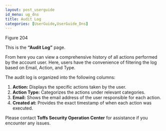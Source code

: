 ```yaml
---
layout: post_userguide
id_menu: ug_dns
title: Audit Log
categories: [UserGuide,UserGuide_Dns]
---
```

Figure 204

This is the **“Audit Log”** page. 

From here you can view a comprehensive history of all actions performed by the account user. Here, users have the convenience of filtering the log based on Email, Action, and Type.

The audit log is organized into the following columns:

1. **Action:** Displays the specific actions taken by the user.
2. **Action Type:** Categorizes the actions under relevant categories.
3. **Email:** Shows the email address of the user responsible for each action.
4. **Created at:** Provides the exact timestamp of when each action was executed.


Please contact **Toffs Security Operation Center** for assistance if you encounter any issues.